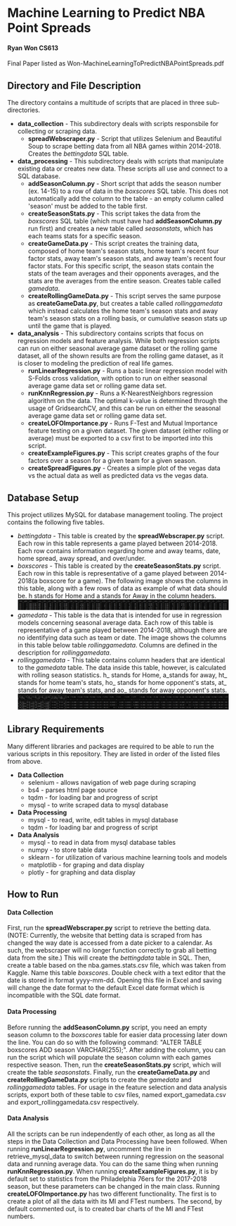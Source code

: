 # Machine Learning to Predict NBA Point Spreads
#### Ryan Won CS613
Final Paper listed as Won-MachineLearningToPredictNBAPointSpreads.pdf
## Directory and File Description
The directory contains a multitude of scripts that are placed in three sub-directories.
* **data_collection** - This subdirectory deals with scripts responsbile for collecting or scraping data.
  * **spreadWebscraper.py** - Script that utilizes Selenium and Beautiful Soup to scrape betting data from all NBA games 
  within 2014-2018. Creates the *bettingdata* SQL table.
* **data_processing** - This subdirectory deals with scripts that manipulate existing data or creates new data. These 
scripts all use and connect to a SQL database.
  * **addSeasonColumn.py** - Short script that adds the season number (ex. 14-15) to a row of data in the *boxscores* 
  SQL table. This does not automatically add the column to the table - an empty column called 'season' must be added to 
  the table first.
  * **createSeasonStats.py** - This script takes the data from the *boxscores* SQL table (which must have had 
  **addSeasonColumn.py** run first) and creates a new table called *seasonstats*, which has each teams stats for a specific 
  season.
  * **createGameData.py** - This script creates the training data, composed of home team's season stats, home team's 
  recent four factor stats, away team's season stats, and away team's recent four factor stats. For this specific script, 
  the season stats contain the stats of the team averages and their opponents averages, and the stats are the averages 
  from the entire season. Creates table called *gamedata*.
  * **createRollingGameData.py** - This script serves the same purpose as **createGameData.py**, but creates a table called 
  *rollinggamedata* which instead calculates the home team's season stats and away team's season stats on a rolling 
  basis, or cumulative season stats up until the game that is played. 
* **data_analysis** - This subdirectory contains scripts that focus on regression models and feature analysis. While both 
regression scripts can run on either seasonal average game dataset or the rolling game dataset, all of the shown results
are from the rolling game dataset, as it is closer to modeling the prediction of real life games.
  * **runLinearRegression.py** - Runs a basic linear regression model with S-Folds cross validation, with option to run
  on either seasonal average game data set or rolling game data set.
  * **runKnnRegression.py** - Runs a K-NearestNeighbors regression algorithm on the data. The optimal k-value is determined
  through the usage of GridsearchCV, and this can be run on either the seasonal average game data set or rolling game 
  data set.
  * **createLOFOImportance.py** - Runs F-Test and Mutual Importance feature testing on a given dataset. The given dataset
  (either rolling or average) must be exported to a csv first to be imported into this script.
  * **createExampleFigures.py** - This script creates graphs of the four factors over a season for a given team for a 
  given season. 
  * **createSpreadFigures.py** - Creates a simple plot of the vegas data vs the actual data as well as predicted data
  vs the vegas data.
## Database Setup
This project utilizes MySQL for database management tooling. The project contains the following five tables.
* *bettingdata* - This table is created by the **spreadWebscraper.py** script. Each row in this table represents a game 
played between 2014-2018. Each row contains information regarding home and away teams, date, home spread, away spread,
and over/under.
* *boxscores* - This table is created by the **createSeasonStats.py** script. Each row in this table is representative of
a game played between 2014-2018(a boxscore for a game). The following image shows the columns in this table, along with
a few rows of data as example of what data should be. h stands for Home and a stands for Away in the column headers.
![boxscores table](./resources/boxscores.png)
* *gamedata* - This table is the data that is intended for use in regression models concerning seasonal average data. Each
row of this table is representative of a game played between 2014-2018, although there are no identifying data such as 
team or date. The image shows the columns in this table below table *rollinggamedata*. Columns are defined in the description
for *rollinggamedata*. 
* *rollinggamedata* - This table contains column headers that are identical to the *gamedata* table. The data inside this
table, however, is calculated with rolling season statistics. h_ stands for Home, a_stands for away, ht_ stands for 
home team's stats, ho_ stands for home opponent's stats, at_ stands for away team's stats, and ao_ stands for away opponent's
stats.
![gamedata table](./resources/gamedata.png)
## Library Requirements
Many different libraries and packages are required to be able to run the various scripts in this repository. They are listed 
in order of the listed files from above.
* **Data Collection**
  * selenium - allows navigation of web page during scraping
  * bs4 - parses html page source
  * tqdm - for loading bar and progress of script
  * mysql - to write scraped data to mysql database
* **Data Processing**
  * mysql - to read, write, edit tables in mysql database
  * tqdm - for loading bar and progress of script
* **Data Analysis**
  * mysql - to read in data from mysql database tables
  * numpy - to store table data
  * sklearn - for utilization of various machine learning tools and models
  * matplotlib - for graping and data display
  * plotly - for graphing and data display
## How to Run
#### Data Collection
First, run the **spreadWebscraper.py** script to retrieve the betting data. (NOTE: Currently, the website that betting data
is scraped from has changed the way date is accessed from a date picker to a calendar. As such, the webscraper will no
longer function correctly to grab all betting data from the site.) This will create the *bettingdata* table in SQL. Then,
create a table based on the nba.games.stats.csv file, which was taken from Kaggle. Name this table *boxscores*. Double 
check with a text editor that the date is stored in format yyyy-mm-dd. Opening this file in Excel and saving will change
the date format to the default Excel date format which is incompatible with the SQL date format.
#### Data Processing
 Before running the **addSeasonColumn.py** script, you need an empty season column to the *boxscores* table for easier
 data processing later down the line. You can do so with the following command: "ALTER TABLE boxscores ADD season 
 VARCHAR(255);". After adding the column, you can run the script which will populate the season column with each games 
 respective season. Then, run the **createSeasonStats.py** script, which will create the table *seasonstats*. Finally, 
 run the **createGameData.py** and **createRollingGameData.py** scripts to create the *gamedata* and *rollinggamedata*
 tables. For usage in the feature selection and data analysis scripts, export both of these table to csv files, named
 export_gamedata.csv and export_rollinggamedata.csv respectively.
 #### Data Analysis
 All the scripts can be run independently of each other, as long as all the steps in the Data Collection and Data
 Processing have been followed. When running **runLinearRegression.py**, uncomment the line in retrieve_mysql_data to
 switch between running regression on the seasonal data and running average data. You can do the same thing when
 running **runKnnRegression.py**. When running **createExampleFigures.py**, it is by default set to statistics from
 the Philadelphia 76ers for the 2017-2018 season, but these parameters can be changed in the main class. Running
 **createLOFOImportance.py** has two different functionality. The first is to create a plot of all the data with its 
 MI and FTest numbers. The second, by default commented out, is to created bar charts of the MI and FTest numbers.
